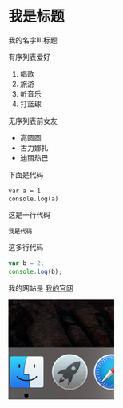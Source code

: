 # 我是标题

我的名字叫标题

有序列表爱好
1. 唱歌
2. 旅游
3. 听音乐
4. 打篮球

无序列表前女友

* 高圆圆
* 古力娜扎
* 迪丽热巴

下面是代码

    var a = 1
    console.log(a)
    
这是一行代码

``我是代码``

这多行代码
```javascript
var b = 2;
console.log(b);
```

我的网站是 [我的官网](https://www.baidu.com)

![一张图片](1.png)
